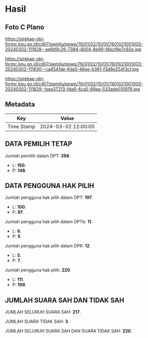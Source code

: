 # Hasil

## Foto C Plano

https://sirekap-obj-formc.kpu.go.id/cd07/pemilu/ppwp/76/01/02/10/01/7601021001003-20240302-111828--ae9d9c26-7384-4004-8e99-f4bcf8e7c92e.jpg

https://sirekap-obj-formc.kpu.go.id/cd07/pemilu/ppwp/76/01/02/10/01/7601021001003-20240302-111830--ca4541de-6da5-46ee-b361-f3d8e254f3cf.jpg

https://sirekap-obj-formc.kpu.go.id/cd07/pemilu/ppwp/76/01/02/10/01/7601021001003-20240302-111829--bea37213-fda6-4ca5-89ea-533ade010976.jpg


## Metadata

| Key        | Value               |
| ---------- | ------------------- |
| Time Stamp | 2024-03-02 12:00:00 |


## DATA PEMILIH TETAP

Jumlah pemilih dalam DPT: **298**.
 * L: **150**.
 * P: **148**.

## DATA PENGGUNA HAK PILIH

Jumlah pengguna hak pilih dalam DPT: **197**.
 * L: **100**.
 * P: **97**.

Jumlah pengguna hak pilih dalam DPTb: **11**.
 * L: **6**.
 * P: **5**.

Jumlah pengguna hak pilih dalam DPK: **12**.
 * L: **5**.
 * P: **7**.

Jumlah pengguna hak pilih: **220**.
 * L: **111**.
 * P: **109**.

## JUMLAH SUARA SAH DAN TIDAK SAH

JUMLAH SELURUH SUARA SAH: **217**.

JUMLAH SUARA TIDAK SAH: **3**.

JUMLAH SELURUH SUARA SAH DAN SUARA TIDAK SAH: **220**.


